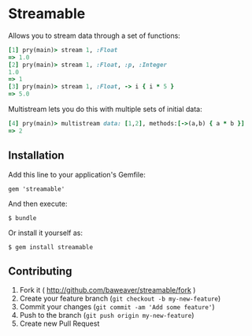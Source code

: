 # Streamable

Allows you to stream data through a set of functions:

```ruby
[1] pry(main)> stream 1, :Float
=> 1.0
[2] pry(main)> stream 1, :Float, :p, :Integer
1.0
=> 1
[3] pry(main)> stream 1, :Float, -> i { i * 5 }
=> 5.0
```

Multistream lets you do this with multiple sets of initial data:

```ruby
[4] pry(main)> multistream data: [1,2], methods:[->(a,b) { a * b }]
=> 2
```

## Installation

Add this line to your application's Gemfile:

    gem 'streamable'

And then execute:

    $ bundle

Or install it yourself as:

    $ gem install streamable


## Contributing

1. Fork it ( http://github.com/baweaver/streamable/fork )
2. Create your feature branch (`git checkout -b my-new-feature`)
3. Commit your changes (`git commit -am 'Add some feature'`)
4. Push to the branch (`git push origin my-new-feature`)
5. Create new Pull Request
